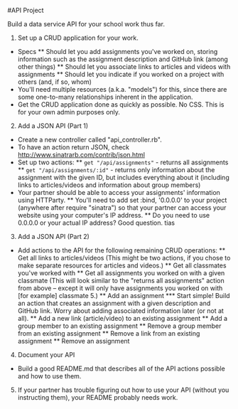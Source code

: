 #API Project

Build a data service API for your school work thus far.

1. Set up a CRUD application for your work.
* Specs
** Should let you add assignments you've worked on, storing information such as the assignment description and GitHub link (among other things)
** Should let you associate links to articles and videos with assignments
** Should let you indicate if you worked on a project with others (and, if so, whom)
* You'll need multiple resources (a.k.a. "models") for this, since there are some one-to-many relationships inherent in the application.
* Get the CRUD application done as quickly as possible. No CSS. This is for your own admin purposes only.

2. Add a JSON API (Part 1)
* Create a new controller called "api_controller.rb".
* To have an action return JSON, check http://www.sinatrarb.com/contrib/json.html
* Set up two actions:
** `get "/api/assignments"` - returns all assignments
** `get "/api/assignments/:id"` - returns only information about the assignment with the given ID, but includes everything about it (including links to articles/videos and information about group members)
* Your partner should be able to access your assignments' information using HTTParty.
** You'll need to add set :bind, '0.0.0.0' to your project (anywhere after require "sinatra") so that your partner can access your website using your computer's IP address.
** Do you need to use 0.0.0.0 or your actual IP address? Good question. tias

3. Add a JSON API (Part 2)
* Add actions to the API for the following remaining CRUD operations:
** Get all links to articles/videos (This might be two actions, if you chose to make separate resources for articles and videos.)
** Get all classmates you've worked with
** Get all assignments you worked on with a given classmate (This will look similar to the "returns all assignments" action from above – except it will only have assignments you worked on with [for example] classmate 5.)
** Add an assignment
*** Start simple! Build an action that creates an assignment with a given description and GitHub link. Worry about adding associated information later (or not at all).
** Add a new link (article/video) to an existing assignment
** Add a group member to an existing assignment
** Remove a group member from an existing assignment
** Remove a link from an existing assignment
** Remove an assignment

4. Document your API
* Build a good README.md that describes all of the API actions possible and how to use them.

5. If your partner has trouble figuring out how to use your API (without you instructing them), your README probably needs work.
